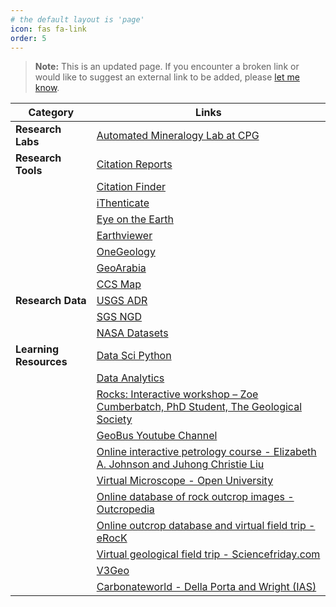 ```yaml
---
# the default layout is 'page'
icon: fas fa-link
order: 5
---
```


> **Note:** This is an updated page. If you encounter a broken link or would like to suggest an external link to be added, please [let me know](/about).



| **Category**           | **Links**                                                                                                                                                         |
|-----------------------|---------------------------------------------------------------------------------------------------------------------------------------------------------------------|
| **Research Labs**     | [Automated Mineralogy Lab at CPG](https://aml.qubalee.com)                                                                                                       |
| **Research Tools**    | [Citation Reports](https://jcr.clarivate.com/jcr/browse-journals)                                                                                               |
|                       | [Citation Finder](https://citation-finder.vercel.app/)                                                                                                           |
|                       | [iThenticate](https://library-web.kfupm.edu.sa/other-resources/user-guides/ithenticate-user-guide/)                                                              |
|                       | [Eye on the Earth](https://eyes.nasa.gov/apps/earth/#/)                                                                                                         |
|                       | [Earthviewer](https://media.hhmi.org/biointeractive/earthviewer_web/earthviewer.html)                                                                            |
|                       | [OneGeology](https://portal.onegeology.org/OnegeologyGlobal/)                                                                                                    |
|                       | [GeoArabia](https://geoarabia.com/)                                                                                                                              |
|                       | [CCS Map](https://www.sccs.org.uk/resources/global-ccs-map)                                                                                                     |
| **Research Data**     | [USGS ADR](https://www.usgs.gov/office-of-science-quality-and-integrity/acceptable-digital-repositories-usgs-scientific)                                          |
|                       | [SGS NGD](https://ngdp.sgs.gov.sa/ngp/)                                                                                                                          |
|                       | [NASA Datasets](https://data.giss.nasa.gov/)                                                                                                                    |
| **Learning Resources** | [Data Sci Python](https://www.youtube.com/playlist?list=PLG19vXLQHvSDy26fM3hDLg3VCU7U5BGZl)                                                                      |
|                       | [Data Analytics](https://www.youtube.com/playlist?list=PLG19vXLQHvSB-D4XKYieEku9GQMQyAzjJ)                                                                      |
|                       | [Rocks: Interactive workshop – Zoe Cumberbatch, PhD Student, The Geological Society](https://www.geolsoc.org.uk/Geoscientist/Archive/October-2021/Rocks-Interactive-Workshop) |
|                       | [GeoBus Youtube Channel](https://geobus.st-andrews.ac.uk)                                                                                                       |
|                       | [Online interactive petrology course - Elizabeth A. Johnson and Juhong Christie Liu](https://www.example.com) <!-- Replace with actual link -->                   |
|                       | [Virtual Microscope - Open University](https://www.open.ac.uk/courses/modules/sxk288)                                                                            |
|                       | [Online database of rock outcrop images - Outcropedia](https://www.outcropedia.com)                                                                              |
|                       | [Online outcrop database and virtual field trip - eRocK](https://www.erock.com)                                                                                   |
|                       | [Virtual geological field trip - Sciencefriday.com](https://www.sciencefriday.com)                                                                                |
|                       | [V3Geo](https://v3geo.com)                                                                                                                                       |
|                       | [Carbonateworld - Della Porta and Wright (IAS)](https://www.carbonateworld.com)                                                                                  |